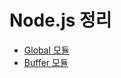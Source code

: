 # Node.js 정리

* [Global 모듈](https://github.com/GihongPark/NodePost/blob/master/01_Global/global_module.md)
* [Buffer 모듈](https://github.com/GihongPark/NodePost/blob/master/02_Buffer/buffer_module.md)
